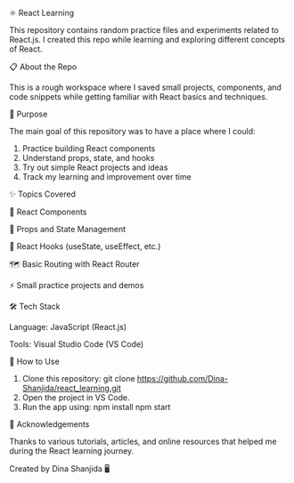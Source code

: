 ⚛️ React Learning

This repository contains random practice files and experiments related to React.js.
I created this repo while learning and exploring different concepts of React.

📋 About the Repo

This is a rough workspace where I saved small projects, components, and code snippets while getting familiar with React basics and techniques.

🎯 Purpose

The main goal of this repository was to have a place where I could:
1. Practice building React components
2. Understand props, state, and hooks
3. Try out simple React projects and ideas
4. Track my learning and improvement over time

✨ Topics Covered

🧩 React Components

🧵 Props and State Management

🎣 React Hooks (useState, useEffect, etc.)

🗺️ Basic Routing with React Router

⚡ Small practice projects and demos

🛠️ Tech Stack

Language: JavaScript (React.js)

Tools: Visual Studio Code (VS Code)

🚀 How to Use
1. Clone this repository: git clone https://github.com/Dina-Shanjida/react_learning.git
2. Open the project in VS Code.
3. Run the app using: npm install
                      npm start

🙏 Acknowledgements

Thanks to various tutorials, articles, and online resources that helped me during the React learning journey.

Created by Dina Shanjida 🖥️
